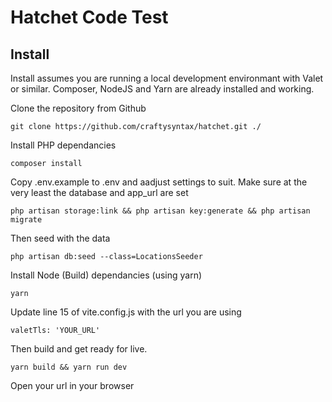 # Hatchet Code Test

## Install

Install assumes you are running a local development environmant with Valet or similar. Composer, NodeJS and Yarn are already installed and working.

Clone the repository from Github
```
git clone https://github.com/craftysyntax/hatchet.git ./
```

Install PHP dependancies
```
composer install
```

Copy .env.example to .env and aadjust settings to suit. Make sure at the very least the database and app_url are set 

```
php artisan storage:link && php artisan key:generate && php artisan migrate 

```

Then seed with the data

```
php artisan db:seed --class=LocationsSeeder
``` 

Install Node (Build) dependancies (using yarn)
```
yarn
```

Update line 15 of vite.config.js with the url you are using
```
valetTls: 'YOUR_URL'
```

Then build and get ready for live.
```
yarn build && yarn run dev
```

Open your url in your browser


